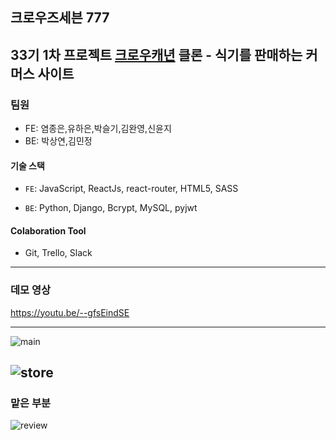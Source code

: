 ## 크로우즈세븐 777

33기 1차 프로젝트
[크로우캐년](https://crowcanyon.co.kr/index.html) 클론 - 식기를 판매하는 커머스 사이트
---

### 팀원

- FE: 염종은,유하은,박슬기,김완영,신윤지
- BE: 박상연,김민정

#### 기술 스택

- `FE`: JavaScript, ReactJs, react-router, HTML5, SASS

- `BE`: Python, Django, Bcrypt, MySQL, pyjwt

#### Colaboration Tool

- Git, Trello, Slack

---

### 데모 영상

https://youtu.be/--gfsEindSE

---
![main](https://user-images.githubusercontent.com/75124027/172108569-1b9e23d0-ee64-4c53-b568-467ad1f42b72.gif)

![store](https://user-images.githubusercontent.com/75124027/172110770-a0c653d1-6746-4e21-b03c-8a56bccd66f7.gif)
---

### 맡은 부분

![review](https://user-images.githubusercontent.com/75124027/172111705-61c0e22a-60fc-419e-87cb-923bd13e79c0.gif)
